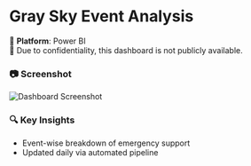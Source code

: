 # Gray Sky Event Analysis

🛑 **Platform**: Power BI  
📌 Due to confidentiality, this dashboard is not publicly available.

### 📷 Screenshot
![Dashboard Screenshot](./screenshot.png)

### 🔍 Key Insights
- Event-wise breakdown of emergency support
- Updated daily via automated pipeline
